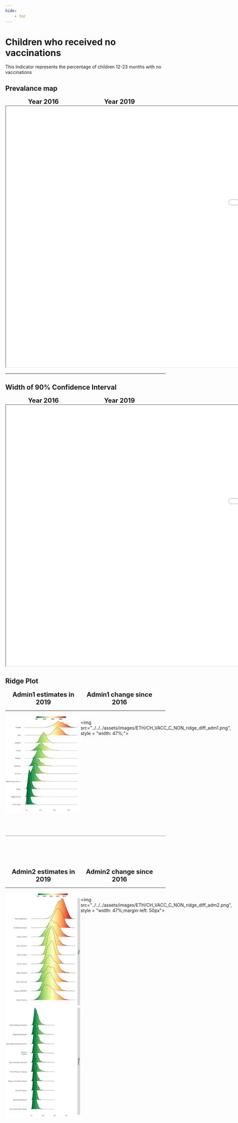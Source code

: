 ```yaml
---
hide:
    - toc
---
```

# Children who received no vaccinations

This Indicator represents the percentage of children 12-23 months with no vaccinations

## Prevalance map

<div style="width: 95%; display:grid; grid-template-columns: repeat(2, 1fr); gap: 0px; text-align:center; font-weight:bold;x">
  <div style="font-size: 20px">Year 2016</div>
  <div style="font-size: 20px">Year 2019</div>
</div>

<iframe src="../../../assets/images/ETH/CH_VACC_C_NON_detail.html" style = "width: 2000px; height: 820px"></iframe>

---

## Width of 90% Confidence Interval

<div style="width: 95%; display:grid; grid-template-columns: repeat(2, 1fr); gap: 0px; text-align:center; font-weight:bold;x">
  <div style="font-size: 20px">Year 2016</div>
  <div style="font-size: 20px">Year 2019</div>
</div>

<iframe src="../../../assets/images/ETH/CH_VACC_C_NON_detail_ci.html" style = "width: 2000px; height: 820px"></iframe>


## Ridge Plot

<div style="width: 95%; display:grid; grid-template-columns: repeat(2, 1fr); gap: 0px; text-align:center; font-weight:bold;x">
  <div style="font-size: 20px">Admin1 estimates in 2019</div>
  <div style="font-size: 20px">Admin1 change since 2016</div>
</div>

---

<div style="display: flex">
<img src="../../../assets/images/ETH/CH_VACC_C_NON_ridge_adm1.png", style = "width: 47%;">

<img src="../../../assets/images/ETH/CH_VACC_C_NON_ridge_diff_adm1.png", style = "width: 47%;">

</div>

<hr style="height: 1px; background-color: #8c8c8cff; border: none; margin: 20px 0; margin-bottom: 100px; margin-top: 70px;">


<div style="width: 95%; display:grid; grid-template-columns: repeat(2, 1fr); gap: 0px; text-align:center; font-weight:bold;x">
  <div style="font-size: 20px">Admin2 estimates in 2019</div>
  <div style="font-size: 20px">Admin2 change since 2016</div>
</div>

---

<div style="display: flex">
<img src="../../../assets/images/ETH/CH_VACC_C_NON_ridge_adm2.png", style = "width: 47%">

<img src="../../../assets/images/ETH/CH_VACC_C_NON_ridge_diff_adm2.png", style = "width: 47%;margin-left: 50px">

</div>